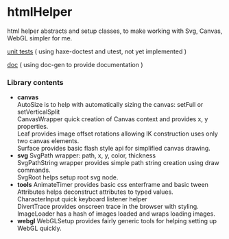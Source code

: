 # htmlHelper
html helper abstracts and setup classes, to make working with Svg, Canvas, WebGL simpler for me.

[unit tests](https://nanjizal.github.io/htmlHelper/htmlHelperTest.html) ( using haxe-doctest and utest, not yet implemented )

[doc](https://nanjizal.github.io/htmlHelper/pages/) ( using doc-gen to provide documentation )

### Library contents

  - **canvas**  
      AutoSize is to help with automatically sizing the canvas: setFull or setVerticalSplit  
      CanvasWrapper quick creation of Canvas context and provides x, y properties.  
      Leaf provides image offset rotations allowing IK construction uses only two canvas elements.  
      Surface provides basic flash style api for simplified canvas drawing.   
  - **svg** 
      SvgPath wrapper: path, x, y, color, thickness  
      SvgPathString wrapper provides simple path string creation using draw commands.  
      SvgRoot helps setup root svg node.  
  - **tools**
      AnimateTimer provides basic css enterframe and basic tween  
      Attributes helps deconstruct attributes to typed values.  
      CharacterInput quick keyboard listener helper  
      DivertTrace provides onscreen trace in the browser with styling.  
      ImageLoader has a hash of images loaded and wraps loading images.
  - **webgl**
      WebGLSetup provides fairly generic tools for helping setting up WebGL quickly.
      
